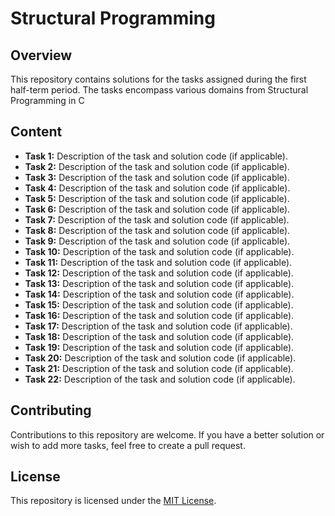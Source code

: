 # Structural Programming

## Overview
This repository contains solutions for the tasks assigned during the first half-term period. The tasks encompass various domains from Structural Programming in C

## Content
- **Task 1:** Description of the task and solution code (if applicable).
- **Task 2:** Description of the task and solution code (if applicable).
- **Task 3:** Description of the task and solution code (if applicable).
- **Task 4:** Description of the task and solution code (if applicable).
- **Task 5:** Description of the task and solution code (if applicable).
- **Task 6:** Description of the task and solution code (if applicable).
- **Task 7:** Description of the task and solution code (if applicable).
- **Task 8:** Description of the task and solution code (if applicable).
- **Task 9:** Description of the task and solution code (if applicable).
- **Task 10:** Description of the task and solution code (if applicable).
- **Task 11:** Description of the task and solution code (if applicable).
- **Task 12:** Description of the task and solution code (if applicable).
- **Task 13:** Description of the task and solution code (if applicable).
- **Task 14:** Description of the task and solution code (if applicable).
- **Task 15:** Description of the task and solution code (if applicable).
- **Task 16:** Description of the task and solution code (if applicable).
- **Task 17:** Description of the task and solution code (if applicable).
- **Task 18:** Description of the task and solution code (if applicable).
- **Task 19:** Description of the task and solution code (if applicable).
- **Task 20:** Description of the task and solution code (if applicable).
- **Task 21:** Description of the task and solution code (if applicable).
- **Task 22:** Description of the task and solution code (if applicable).

## Contributing
Contributions to this repository are welcome. If you have a better solution or wish to add more tasks, feel free to create a pull request.

## License
This repository is licensed under the [MIT License](LICENSE).
